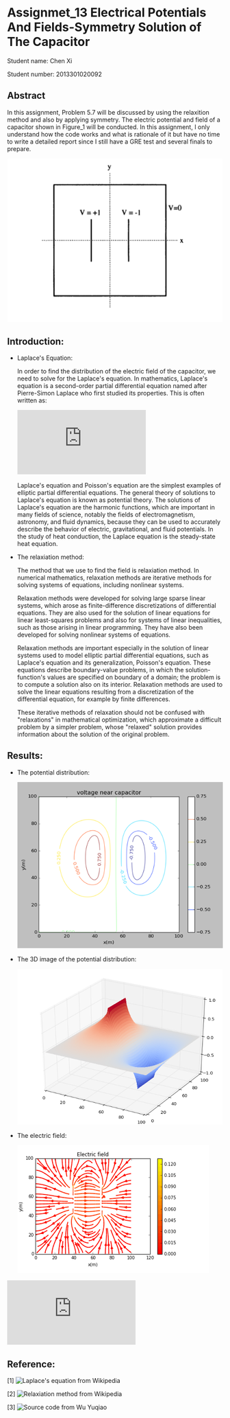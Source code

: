 # Assignmet_13 Electrical Potentials And Fields-Symmetry Solution of The Capacitor

Student name: Chen Xi

Student number: 2013301020092

## Abstract

In this assignment, Problem 5.7 will be discussed by using the relaxition method and also by applying symmetry. The electric potential and field of a capacitor shown in Figure_1 will be conducted. In this assignment, I only understand how the code works and what is rationale of it but have no time to write a detailed report since I still have a GRE test and several finals to prepare.

![](https://raw.githubusercontent.com/ChenXi19/computational_physics_assignments_2013301020092/master/Assignment_13/3.png)

## Introduction:

* Laplace's Equation:
  
  In order to find the distribution of the electric field of the capacitor, we need to solve for the Laplace's equation. In mathematics, Laplace's equation is a second-order partial differential equation named after Pierre-Simon Laplace who first studied its properties. This is often written as:
  
  ![](http://latex.codecogs.com/gif.latex?%5CDelta%20%5E2%20%5Cvarphi%3D0)

  Laplace's equation and Poisson's equation are the simplest examples of elliptic partial differential equations. The general theory of solutions to Laplace's equation is known as potential theory. The solutions of Laplace's equation are the harmonic functions, which are important in many fields of science, notably the fields of electromagnetism, astronomy, and fluid dynamics, because they can be used to accurately describe the behavior of electric, gravitational, and fluid potentials. In the study of heat conduction, the Laplace equation is the steady-state heat equation.
  
  
* The relaxiation method:
 
  The method that we use to find the field is relaxiation method. In numerical mathematics, relaxation methods are iterative methods for solving systems of equations, including nonlinear systems.

  Relaxation methods were developed for solving large sparse linear systems, which arose as finite-difference discretizations of differential equations. They are also used for the solution of linear equations for linear least-squares problems and also for systems of linear inequalities, such as those arising in linear programming. They have also been developed for solving nonlinear systems of equations.

  Relaxation methods are important especially in the solution of linear systems used to model elliptic partial differential equations, such as Laplace's equation and its generalization, Poisson's equation. These equations describe boundary-value problems, in which the solution-function's values are specified on boundary of a domain; the problem is to compute a solution also on its interior. Relaxation methods are used to solve the linear equations resulting from a discretization of the differential equation, for example by finite differences.

  These iterative methods of relaxation should not be confused with "relaxations" in mathematical optimization, which approximate a difficult problem by a simpler problem, whose "relaxed" solution provides information about the solution of the original problem.

## Results:

* The potential distribution:
  
  ![](https://raw.githubusercontent.com/ChenXi19/computational_physics_assignments_2013301020092/master/Assignment_13/1.png)

* The 3D image of the potential distribution:
  
  ![](https://raw.githubusercontent.com/ChenXi19/computational_physics_assignments_2013301020092/master/Assignment_13/3D.png)

* The electric field:
  
  ![](https://raw.githubusercontent.com/ChenXi19/computational_physics_assignments_2013301020092/master/Assignment_13/2.png)

![Source Code](https://raw.githubusercontent.com/ChenXi19/computational_physics_assignments_2013301020092/master/Assignment_13/131.py)


## Reference:

[1] ![Laplace's equation from Wikipedia](https://en.wikipedia.org/wiki/Laplace%27s_equation)

[2] ![Relaxiation method from Wikipedia](https://en.wikipedia.org/wiki/Relaxation_(iterative_method))

[3] ![Source code from Wu Yuqiao](https://github.com/wuyuqiao/computationalphysics_N2013301020142)
